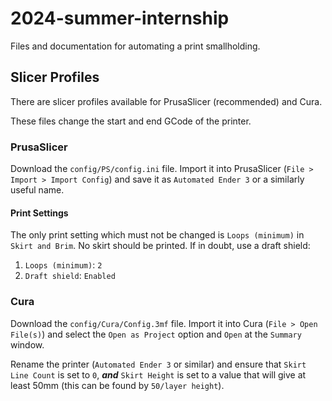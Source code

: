 # 2024-summer-internship
Files and documentation for automating a print smallholding.

## Slicer Profiles
There are slicer profiles available for PrusaSlicer (recommended) and Cura. 

These files change the start and end GCode of the printer.

### PrusaSlicer
Download the `config/PS/config.ini` file. Import it into PrusaSlicer (`File > Import > Import Config`) and save it as `Automated Ender 3` or a similarly useful name.

#### Print Settings
The only print setting which must not be changed is `Loops (minimum)` in `Skirt and Brim`. No skirt should be printed. If in doubt, use a draft shield:
1. `Loops (minimum)`: `2`
2. `Draft shield`: `Enabled`

### Cura
Download the `config/Cura/Config.3mf` file. Import it into Cura (`File > Open File(s)`) and select the `Open as Project` option and `Open` at the `Summary` window.

Rename the printer (`Automated Ender 3` or similar) and ensure that `Skirt Line Count` is set to `0`, ***and*** `Skirt Height` is set to a value that will give at least 50mm (this can be found by `50/layer height`).
